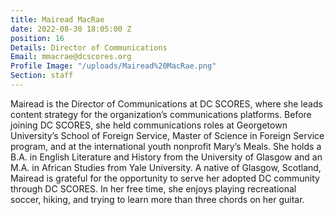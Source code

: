 ```yaml
---
title: Mairead MacRae
date: 2022-08-30 18:05:00 Z
position: 16
Details: Director of Communications
Email: mmacrae@dcscores.org
Profile Image: "/uploads/Mairead%20MacRae.png"
Section: staff
---
```


Mairead is the Director of Communications at DC SCORES, where she leads content strategy for the organization’s communications platforms. Before joining DC SCORES, she held communications roles at Georgetown University’s School of Foreign Service, Master of Science in Foreign Service program, and at the international youth nonprofit Mary’s Meals. She holds a B.A. in English Literature and History from the University of Glasgow and an M.A. in African Studies from Yale University. A native of Glasgow, Scotland, Mairead is grateful for the opportunity to serve her adopted DC community through DC SCORES. In her free time, she enjoys playing recreational soccer, hiking, and trying to learn more than three chords on her guitar.
